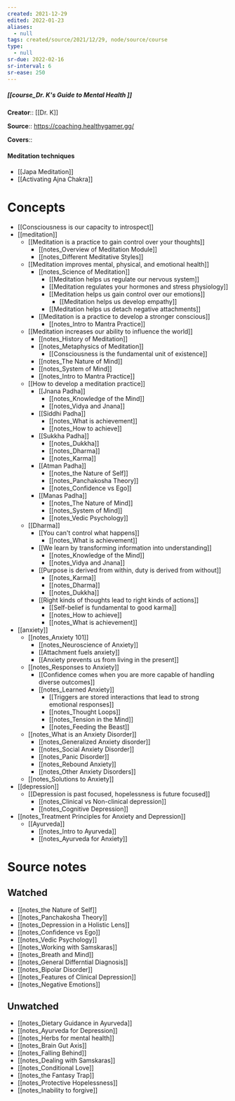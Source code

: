 ```yaml
---
created: 2021-12-29 
edited: 2022-01-23
aliases:
  - null
tags: created/source/2021/12/29, node/source/course
type:
  - null 
sr-due: 2022-02-16
sr-interval: 6
sr-ease: 250
---
```


##### [[course_Dr. K's Guide to Mental Health ]]
**Creator**:: [[Dr. K]]
 
**Source**:: https://coaching.healthygamer.gg/

**Covers**:: 
#### Meditation techniques
- [[Japa Meditation]]
- [[Activating Ajna Chakra]]

# Concepts
- [[Consciousness is our capacity to introspect]]
- [[meditation]]
	- [[Meditation is a practice to gain control over your thoughts]]
		- [[notes_Overview of Meditation Module]]
		- [[notes_Different Meditative Styles]]
	- [[Meditation improves mental, physical, and emotional health]]
		- [[notes_Science of Meditation]]
			- [[Meditation helps us regulate our nervous system]]
			- [[Meditation regulates your hormones and stress physiology]]
			- [[Meditation helps us gain control over our emotions]]
				- [[Meditation helps us develop empathy]]
			- [[Meditation helps us detach negative attachments]]
		- [[Meditation is a practice to develop a stronger conscious]]
			- [[notes_Intro to Mantra Practice]]
	- [[Meditation increases our ability to influence the world]]
		- [[notes_History of Meditation]]
		- [[notes_Metaphysics of Meditation]]
			- [[Consciousness is the fundamental unit of existence]]
		- [[notes_The Nature of Mind]]
		- [[notes_System of Mind]]
		- [[notes_Intro to Mantra Practice]]
	- [[How to develop a meditation practice]]
		- [[Jnana Padha]]
			- [[notes_Knowledge of the Mind]] 
			- [[notes_Vidya and Jnana]]
		- [[Siddhi Padha]]
			- [[notes_What is achievement]]
			- [[notes_How to achieve]]
		- [[Sukkha Padha]]
			- [[notes_Dukkha]]
			- [[notes_Dharma]]
			- [[notes_Karma]]
		- [[Atman Padha]]
			- [[notes_the Nature of Self]]
			- [[notes_Panchakosha Theory]]
			- [[notes_Confidence vs Ego]]
		- [[Manas Padha]]
			- [[notes_The Nature of Mind]]
			- [[notes_System of Mind]]
			- [[notes_Vedic Psychology]]
	- [[Dharma]]
		- [[You can't control what happens]]
			- [[notes_What is achievement]]
		- [[We learn by transforming information into understanding]]
			- [[notes_Knowledge of the Mind]]
			- [[notes_Vidya and Jnana]]
		- [[Purpose is derived from within, duty is derived from without]]
			- [[notes_Karma]]
			- [[notes_Dharma]]
			- [[notes_Dukkha]]
		- [[Right kinds of thoughts lead to right kinds of actions]]
			- [[Self-belief is fundamental to good karma]]
			- [[notes_How to achieve]]
			- [[notes_What is achievement]]
- [[anxiety]]
	- [[notes_Anxiety 101]]
		- [[notes_Neuroscience of Anxiety]]
		- [[Attachment fuels anxiety]]
		- [[Anxiety prevents us from living in the present]]
	- [[notes_Responses to Anxiety]]
		- [[Confidence comes when you are more capable of handling diverse outcomes]]
		- [[notes_Learned Anxiety]]
			- [[Triggers are stored interactions that lead to strong emotional responses]]
			- [[notes_Thought Loops]]
			- [[notes_Tension in the Mind]]
			- [[notes_Feeding the Beast]]
	- [[notes_What is an Anxiety Disorder]]
		- [[notes_Generalized Anxiety disorder]]
		- [[notes_Social Anxiety Disorder]]
		- [[notes_Panic Disorder]]
		- [[notes_Rebound Anxiety]]
		- [[notes_Other Anxiety Disorders]]
	- [[notes_Solutions to Anxiety]]
- [[depression]]
	- [[Depression is past focused, hopelessness is future focused]]
		- [[notes_Clinical vs Non-clinical depression]]
		- [[notes_Cognitive Depression]]
- [[notes_Treatment Principles for Anxiety and Depression]]
	- [[Ayurveda]]
		- [[notes_Intro to Ayurveda]]
		- [[notes_Ayurveda for Anxiety]]
# Source notes
## Watched
- [[notes_the Nature of Self]]
- [[notes_Panchakosha Theory]]
- [[notes_Depression in a Holistic Lens]]
- [[notes_Confidence vs Ego]]
- [[notes_Vedic Psychology]]
- [[notes_Working with Samskaras]]
- [[notes_Breath and Mind]]
- [[notes_General Differntial Diagnosis]]
- [[notes_Bipolar Disorder]]
- [[notes_Features of Clinical Depression]]
- [[notes_Negative Emotions]]
## Unwatched
- [[notes_Dietary Guidance in Ayurveda]]
- [[notes_Ayurveda for Depression]]
- [[notes_Herbs for mental health]]
- [[notes_Brain Gut Axis]]
- [[notes_Falling Behind]]
- [[notes_Dealing with Samskaras]]
- [[notes_Conditional Love]]
- [[notes_the Fantasy Trap]]
- [[notes_Protective Hopelessness]]
- [[notes_Inability to forgive]]